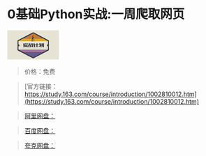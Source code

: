 # 0基础Python实战:一周爬取网页

![img](../../../assets/study163/free/6598173676390606948.png)

> 价格：免费

> [官方链接：https://study.163.com/course/introduction/1002810012.htm](https://study.163.com/course/introduction/1002810012.htm)

> [阿里网盘：]()

> [百度网盘：]()

> [夸克网盘：]()
